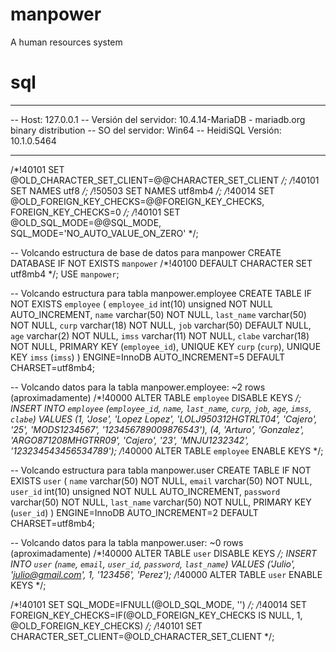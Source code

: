 # manpower

A human resources system

# sql

-- --------------------------------------------------------
-- Host:                         127.0.0.1
-- Versión del servidor:         10.4.14-MariaDB - mariadb.org binary distribution
-- SO del servidor:              Win64
-- HeidiSQL Versión:             10.1.0.5464
-- --------------------------------------------------------

/*!40101 SET @OLD_CHARACTER_SET_CLIENT=@@CHARACTER_SET_CLIENT */;
/*!40101 SET NAMES utf8 */;
/*!50503 SET NAMES utf8mb4 */;
/*!40014 SET @OLD_FOREIGN_KEY_CHECKS=@@FOREIGN_KEY_CHECKS, FOREIGN_KEY_CHECKS=0 */;
/*!40101 SET @OLD_SQL_MODE=@@SQL_MODE, SQL_MODE='NO_AUTO_VALUE_ON_ZERO' */;


-- Volcando estructura de base de datos para manpower
CREATE DATABASE IF NOT EXISTS `manpower` /*!40100 DEFAULT CHARACTER SET utf8mb4 */;
USE `manpower`;

-- Volcando estructura para tabla manpower.employee
CREATE TABLE IF NOT EXISTS `employee` (
  `employee_id` int(10) unsigned NOT NULL AUTO_INCREMENT,
  `name` varchar(50) NOT NULL,
  `last_name` varchar(50) NOT NULL,
  `curp` varchar(18) NOT NULL,
  `job` varchar(50) DEFAULT NULL,
  `age` varchar(2) NOT NULL,
  `imss` varchar(11) NOT NULL,
  `clabe` varchar(18) NOT NULL,
  PRIMARY KEY (`employee_id`),
  UNIQUE KEY `curp` (`curp`),
  UNIQUE KEY `imss` (`imss`)
) ENGINE=InnoDB AUTO_INCREMENT=5 DEFAULT CHARSET=utf8mb4;

-- Volcando datos para la tabla manpower.employee: ~2 rows (aproximadamente)
/*!40000 ALTER TABLE `employee` DISABLE KEYS */;
INSERT INTO `employee` (`employee_id`, `name`, `last_name`, `curp`, `job`, `age`, `imss`, `clabe`) VALUES
	(1, 'Jose', 'Lopez Lopez', 'LOLJ950312HGTRLT04', 'Cajero', '25', 'MODS1234567', '123456789009876543'),
	(4, 'Arturo', 'Gonzalez', 'ARGO871208MHGTRR09', 'Cajero', '23', 'MNJU1232342', '123234543456534789');
/*!40000 ALTER TABLE `employee` ENABLE KEYS */;

-- Volcando estructura para tabla manpower.user
CREATE TABLE IF NOT EXISTS `user` (
  `name` varchar(50) NOT NULL,
  `email` varchar(50) NOT NULL,
  `user_id` int(10) unsigned NOT NULL AUTO_INCREMENT,
  `password` varchar(50) NOT NULL,
  `last_name` varchar(50) NOT NULL,
  PRIMARY KEY (`user_id`)
) ENGINE=InnoDB AUTO_INCREMENT=2 DEFAULT CHARSET=utf8mb4;

-- Volcando datos para la tabla manpower.user: ~0 rows (aproximadamente)
/*!40000 ALTER TABLE `user` DISABLE KEYS */;
INSERT INTO `user` (`name`, `email`, `user_id`, `password`, `last_name`) VALUES
	('Julio', 'julio@gmail.com', 1, '123456', 'Perez');
/*!40000 ALTER TABLE `user` ENABLE KEYS */;

/*!40101 SET SQL_MODE=IFNULL(@OLD_SQL_MODE, '') */;
/*!40014 SET FOREIGN_KEY_CHECKS=IF(@OLD_FOREIGN_KEY_CHECKS IS NULL, 1, @OLD_FOREIGN_KEY_CHECKS) */;
/*!40101 SET CHARACTER_SET_CLIENT=@OLD_CHARACTER_SET_CLIENT */;

